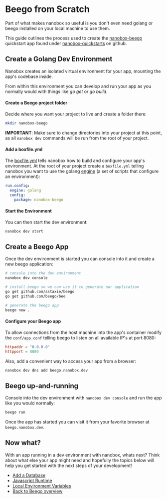 # Beego from Scratch
Part of what makes nanobox so useful is you don't even need golang or beego installed on your local machine to use them.

This guide outlines the process used to create the <a href="https://github.com/nanobox-quickstarts/nanobox-beego" target="\_blank">nanobox-beego</a> quickstart app found under <a href="https://github.com/nanobox-quickstarts" target="\_blank">nanobox-quickstarts</a> on github.

## Create a Golang Dev Environment
Nanobox creates an isolated virtual environment for your app, mounting the app's codebase inside.

From within this environment you can develop and run your app as you normally would with things like *go get* or *go build*.

#### Create a Beego project folder
Decide where you want your project to live and create a folder there:

```bash
mkdir nanobox-beego
```

**IMPORTANT**: Make sure to change directories into your project at this point, as all `nanobox dev` commands will be run from the root of your project.

#### Add a boxfile.yml
The <a href="https://docs.nanobox.io/boxfile/" target="\_blank">boxfile.yml</a> tells nanobox how to build and configure your app's environment. At the root of your project create a `boxfile.yml` telling nanobox you want to use the golang <a href="https://docs.nanobox.io/engines/" target="\_blank">engine</a> (a set of scripts that configure an environment):

```yaml
run.config:
  engine: golang
  config:
    package: nanobox-beego
```

#### Start the Environment
You can then start the dev environment:

```bash
nanobox dev start
```

## Create a Beego App
Once the dev environment is started you can console into it and create a new beego application:

```bash
# console into the dev environment
nanobox dev console

# install beego so we can use it to generate our application
go get github.com/astaxie/beego
go get github.com/beego/bee

# generate the beego app
beego new .
```

#### Configure your Beego app
To allow connections from the host machine into the app's container modify the `conf/app.conf` telling beego to listen on all available IP's at port 8080:

```conf
httpaddr = "0.0.0.0"
httpport = 8080
```

Also, add a convenient way to access your app from a browser:

```bash
nanobox dev dns add beego.nanobox.dev
```

## Beego up-and-running
Console into the dev environment with `nanobox dev console` and run the app like you would normally:

```bash
beego run
```

Once the app has started you can visit it from your favorite browser at `beego.nanobox.dev`.

## Now what?
With an app running in a dev environment with nanobox, whats next? Think about what else your app might need and hopefully the topics below will help you get started with the next steps of your development!

* [Add a Database](/golang/beego/add-a-database)
* [Javascript Runtime](/golang/beego/javascript-runtime)
* [Local Environment Variables](/golang/beego/local-evars)
* [Back to Beego overview](/golang/beego)
